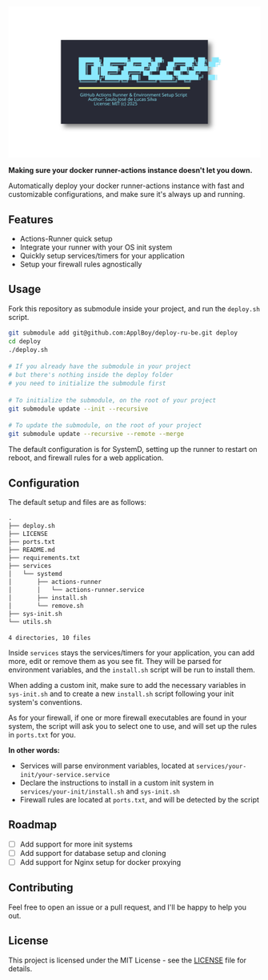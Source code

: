 ![./.github-assets/deploy.svg](./.github-assets/deploy.svg)

**Making sure your docker runner-actions instance doesn't let you down.**

Automatically deploy your docker runner-actions instance with fast and customizable configurations,
and make sure it's always up and running.

## Features

- Actions-Runner quick setup
- Integrate your runner with your OS init system
- Quickly setup services/timers for your application
- Setup your firewall rules agnostically

## Usage

Fork this repository as submodule inside your project, and run the `deploy.sh` script.

```bash
git submodule add git@github.com:ApplBoy/deploy-ru-be.git deploy
cd deploy
./deploy.sh

# If you already have the submodule in your project
# but there's nothing inside the deploy folder
# you need to initialize the submodule first

# To initialize the submodule, on the root of your project
git submodule update --init --recursive

# To update the submodule, on the root of your project
git submodule update --recursive --remote --merge
```

The default configuration is for SystemD, setting up the runner to restart on reboot, and firewall rules for a web application.

## Configuration

The default setup and files are as follows:

```
.
├── deploy.sh
├── LICENSE
├── ports.txt
├── README.md
├── requirements.txt
├── services
│   └── systemd
│       ├── actions-runner
│       │   └── actions-runner.service
│       ├── install.sh
│       └── remove.sh
├── sys-init.sh
└── utils.sh

4 directories, 10 files
```

Inside `services` stays the services/timers for your application, you can add more, edit or remove them as you see fit.
They will be parsed for environment variables, and the `install.sh` script will be run to install them.

When adding a custom init, make sure to add the necessary variables in `sys-init.sh` and to create a new `install.sh` script following your
init system's conventions.

As for your firewall, if one or more firewall executables are found in your system, the script will ask you to select one to use, and will
set up the rules in `ports.txt` for you.

**In other words:**

- Services will parse environment variables, located at `services/your-init/your-service.service`
- Declare the instructions to install in a custom init system in `services/your-init/install.sh` and `sys-init.sh`
- Firewall rules are located at `ports.txt`, and will be detected by the script

## Roadmap

- [ ] Add support for more init systems
- [ ] Add support for database setup and cloning
- [ ] Add support for Nginx setup for docker proxying

## Contributing

Feel free to open an issue or a pull request, and I'll be happy to help you out.

## License

This project is licensed under the MIT License - see the [LICENSE](LICENSE) file for details.
